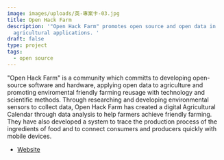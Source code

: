 ```yaml
---
image: images/uploads/英-專案卡-03.jpg
title: Open Hack Farm
description: '"Open Hack Farm" promotes open source and open data in
  agricultural applications. '
draft: false
type: project
tags:
  - open source
---
```

"Open Hack Farm" is a community which committs to developing open-source software and hardware, applying open data to agriculture and promoting enviromental friendly farming reusage with technology and scientific methods. Through researching and developing environmental sensors to collect data, Open Hack Farm has created a digital Agricultural Calendar through data analysis to help farmers achieve friendly farming. They have also developed a system to trace the production process of the ingredients of food and to connect consumers and producers quickly with mobile devices.

- [Website](https://www.openhackfarm.tw/)
